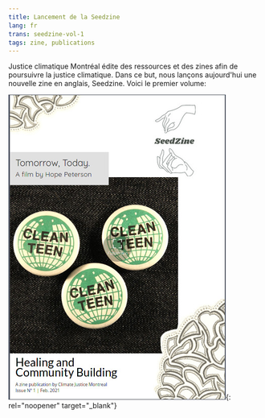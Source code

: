 ```yaml
---
title: Lancement de la Seedzine
lang: fr
trans: seedzine-vol-1
tags: zine, publications
---
```

Justice climatique Montréal édite des ressources et des zines afin de poursuivre la justice climatique. Dans ce but, nous lançons aujourd'hui une nouvelle zine en anglais, Seedzine. Voici le premier volume:

[![SeedZine première page](/assets/PDF/seedzine.jpg)](https://www.flipsnack.com/mycreativeflows/seedzine-healing-and-community-building/full-view.html){: rel="noopener" target="_blank"}
